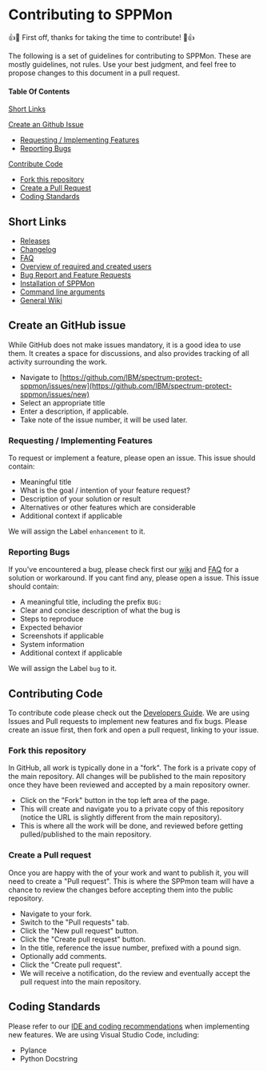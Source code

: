 # Contributing to SPPMon

:+1::tada: First off, thanks for taking the time to contribute! :tada::+1:

The following is a set of guidelines for contributing to SPPMon. These are mostly guidelines, not rules. Use your best judgment, and feel free to propose changes to this document in a pull request.

#### Table Of Contents

[Short Links](#short-links)

[Create an Github Issue](#create-an-github-issue)

* [Requesting / Implementing Features](#requesting--implementing-features)
* [Reporting Bugs](#reporting-bugs)

[Contribute Code](#contributing-code)

* [Fork this repository](#fork-this-repository)
* [Create a Pull Request](#create-a-pull-request)
* [Coding Standards](#coding-standards)

## Short Links

* [Releases](https://github.com/IBM/spectrum-protect-sppmon/releases)
* [Changelog](https://github.com/IBM/spectrum-protect-sppmon/blob/master/CHANGELOG.md)
* [FAQ](https://github.com/IBM/spectrum-protect-sppmon/wiki/Frequently-asked-Questions)
* [Overview of required and created users](https://github.com/IBM/spectrum-protect-sppmon/wiki/Overview-of-users)
* [Bug Report and Feature Requests](https://github.com/IBM/spectrum-protect-sppmon/issues)
* [Installation of SPPMon](https://github.com/IBM/spectrum-protect-sppmon/wiki/Install-overview)
* [Command line arguments](https://github.com/IBM/spectrum-protect-sppmon/wiki/Command-line-Overview)
* [General Wiki](https://github.com/IBM/spectrum-protect-sppmon/wiki)

## Create an GitHub issue

While GitHub does not make issues mandatory, it is a good idea to use them.  It creates a space for discussions, and also provides tracking of all activity surrounding the work.

* Navigate to [https://github.com/IBM/spectrum-protect-sppmon/issues/new](https://github.com/IBM/spectrum-protect-sppmon/issues/new)
* Select an appropriate title
* Enter a description, if applicable.
* Take note of the issue number, it will be used later.

### Requesting / Implementing Features

To request or implement a feature, please open an issue.
This issue should contain:

* Meaningful title
* What is the goal / intention of your feature request?
* Description of your solution or result
* Alternatives or other features which are considerable
* Additional context if applicable

We will assign the Label `enhancement` to it.

### Reporting Bugs

If you've encountered a bug, please check first our [wiki](https://github.com/IBM/spectrum-protect-sppmon/wiki) and [FAQ](https://github.com/IBM/spectrum-protect-sppmon/wiki/Frequently-asked-Questions) for a solution or workaround.
If you cant find any, please open a issue.
This issue should contain:

* A meaningful title, including the prefix `BUG:`
* Clear and concise description of what the bug is
* Steps to reproduce
* Expected behavior
* Screenshots if applicable
* System information
* Additional context if applicable

We will assign the Label `bug` to it.

## Contributing Code

To contribute code please check out the [Developers Guide](https://github.com/IBM/spectrum-protect-sppmon/wiki/Developers-Guide).
We are using Issues and Pull requests to implement new features and fix bugs.
Please create an issue first, then fork and open a pull request, linking to your issue.

### Fork this repository

In GitHub, all work is typically done in a "fork". The fork is a private copy of the main repository. All changes will be published to the main repository once they have been reviewed and accepted by a main repository owner.

* Click on the "Fork" button in the top left area of the page.
* This will create and navigate you to a private copy of this repository (notice the URL is slightly different from the main repository).
* This is where all the work will be done, and reviewed before getting pulled/published to the main repository.

### Create a Pull request

Once you are happy with the of your work and want to publish it, you will need to create a "Pull request". This is where the SPPmon team will have a chance to review the changes before accepting them into the public repository.

* Navigate to your fork.
* Switch to the "Pull requests" tab.
* Click the "New pull request" button.
* Click the "Create pull request" button.
* In the title, reference the issue number, prefixed with a pound sign.
* Optionally add comments.
* Click the "Create pull request".
* We will receive a notification, do the review and eventually accept the pull request into the main repository.

## Coding Standards

Please refer to our [IDE and coding recommendations](https://github.com/IBM/spectrum-protect-sppmon/wiki/IDE-and-coding-recommendations) when implementing new features.
We are using Visual Studio Code, including:

* Pylance 
* Python Docstring
